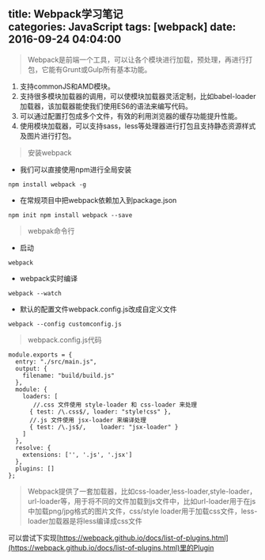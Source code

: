 title: Webpack学习笔记			
categories: JavaScript
tags: [webpack]
date: 2016-09-24 04:04:00
---

> Webpack是前端一个工具，可以让各个模块进行加载，预处理，再进行打包，它能有Grunt或Gulp所有基本功能。

1. 支持commonJS和AMD模块。
2. 支持很多模块加载器的调用，可以使模块加载器灵活定制，比如babel-loader加载器，该加载器能使我们使用ES6的语法来编写代码。
3. 可以通过配置打包成多个文件，有效的利用浏览器的缓存功能提升性能。
4. 使用模块加载器，可以支持sass，less等处理器进行打包且支持静态资源样式及图片进行打包。

> 安装webpack

- 我们可以直接使用npm进行全局安装
```
npm install webpack -g
```
- 在常规项目中把webpack依赖加入到package.json
```
npm init npm install webpack --save
```

> webpak命令行

- 启动
```
webpack
```
- webpack实时编译
```
webpack --watch
```
- 默认的配置文件webpack.config.js改成自定义文件
```
webpack --config customconfig.js
```

> webpack.config.js代码
```
module.exports = {
  entry: "./src/main.js",
  output: {
    filename: "build/build.js"
  },
  module: {
    loaders: [
       //.css 文件使用 style-loader 和 css-loader 来处理
      { test: /\.css$/, loader: "style!css" },
      //.js 文件使用 jsx-loader 来编译处理
      { test: /\.js$/,    loader: "jsx-loader" }
    ]
  },
  resolve: {
    extensions: ['', '.js', '.jsx']
  },
  plugins: []
};
```
> Webpack提供了一套加载器，比如css-loader,less-loader,style-loader，url-loader等，用于将不同的文件加载到js文件中，比如url-loader用于在js中加载png/jpg格式的图片文件，css/style loader用于加载css文件，less-loader加载器是将less编译成css文件

可以尝试下实现[https://webpack.github.io/docs/list-of-plugins.html](https://webpack.github.io/docs/list-of-plugins.html)里的Plugin








